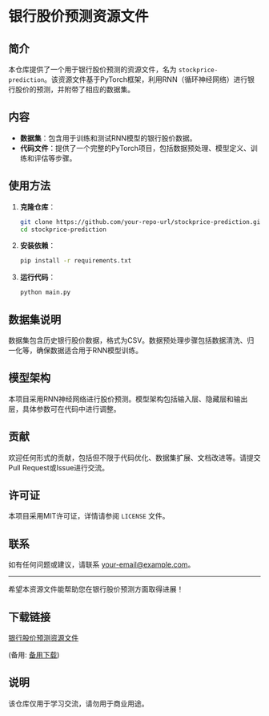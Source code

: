 # 银行股价预测资源文件

## 简介

本仓库提供了一个用于银行股价预测的资源文件，名为 `stockprice-prediction`。该资源文件基于PyTorch框架，利用RNN（循环神经网络）进行银行股价的预测，并附带了相应的数据集。

## 内容

- **数据集**：包含用于训练和测试RNN模型的银行股价数据。
- **代码文件**：提供了一个完整的PyTorch项目，包括数据预处理、模型定义、训练和评估等步骤。

## 使用方法

1. **克隆仓库**：
   ```bash
   git clone https://github.com/your-repo-url/stockprice-prediction.git
   cd stockprice-prediction
   ```

2. **安装依赖**：
   ```bash
   pip install -r requirements.txt
   ```

3. **运行代码**：
   ```bash
   python main.py
   ```

## 数据集说明

数据集包含历史银行股价数据，格式为CSV。数据预处理步骤包括数据清洗、归一化等，确保数据适合用于RNN模型训练。

## 模型架构

本项目采用RNN神经网络进行股价预测。模型架构包括输入层、隐藏层和输出层，具体参数可在代码中进行调整。

## 贡献

欢迎任何形式的贡献，包括但不限于代码优化、数据集扩展、文档改进等。请提交Pull Request或Issue进行交流。

## 许可证

本项目采用MIT许可证，详情请参阅 `LICENSE` 文件。

## 联系

如有任何问题或建议，请联系 [your-email@example.com](mailto:your-email@example.com)。

---

希望本资源文件能帮助您在银行股价预测方面取得进展！

## 下载链接
[银行股价预测资源文件]() 

(备用: [备用下载](https://pan.baidu.com/s/1_iIelanRyA6sbOJA4r0YOg?pwd=1234))

## 说明

该仓库仅用于学习交流，请勿用于商业用途。
